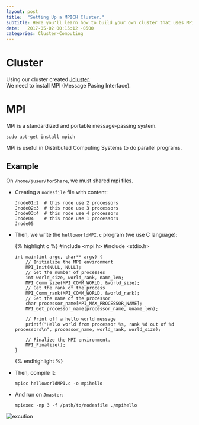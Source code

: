 ```yaml
---
layout: post
title:  "Setting Up a MPICH Cluster."
subtitle: Here you'll learn how to build your own cluster that uses MPI library to execute programs in parallel mode.
date:   2017-05-02 00:15:12 -0500
categories: Cluster-Computing
---
```

# Cluster

Using our cluster created [Jcluster][Jcluster_link].  
We need to install MPI (Message Pasing Interface).

# MPI

MPI is a standardized and portable message-passing system.

    sudo apt-get install mpich

MPI is useful in Distributed Computing Systems to do parallel programs.

## Example

On `/home/juser/forShare`, we must shared mpi files.

* Creating a `nodesfile` file with content:

      Jnode01:2  # this node use 2 processors
      Jnode02:3  # this node use 3 processors
      Jnode03:4  # this node use 4 processors
      Jnode04    # this node use 1 processors
      Jnode05

* Then, we write the `helloworldMPI.c` program (we use C language):

  {% highlight c %}
      #include <mpi.h>
      #include <stdio.h>

      int main(int argc, char** argv) {
          // Initialize the MPI environment
          MPI_Init(NULL, NULL);
          // Get the number of processes
          int world_size, world_rank, name_len;
          MPI_Comm_size(MPI_COMM_WORLD, &world_size);
          // Get the rank of the process
          MPI_Comm_rank(MPI_COMM_WORLD, &world_rank);
          // Get the name of the processor
          char processor_name[MPI_MAX_PROCESSOR_NAME];
          MPI_Get_processor_name(processor_name, &name_len);

          // Print off a hello world message
          printf("Hello world from processor %s, rank %d out of %d processors\n", processor_name, world_rank, world_size);

          // Finalize the MPI environment.
          MPI_Finalize();
      }
  {% endhighlight %}

* Then, compile it:

      mpicc helloworldMPI.c -o mpihello

* And run on `Jmaster`:

      mpiexec -np 3 -f /path/to/nodesfile ./mpihello

![excution][mpi_exe]

[Jcluster_link]:   /cluster-computing/Setting-up-a-Beowulf-type-Cluster-in-linux-machines
[mpi_exe]:         /assets/clusterComputing/MPI/mpi_exe.png
